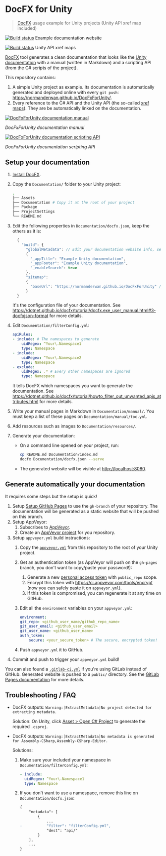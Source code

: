 # DocFX for Unity

> [DocFX](https://dotnet.github.io/docfx/index.html) usage example for Unity projects (Unity API xref map included)

[![Build status](https://ci.appveyor.com/api/projects/status/00mejohk0tfxqy7x/branch/master?svg=true)](https://ci.appveyor.com/project/NormandErwan/docfxforunity/branch/master) Example documentation website

[![Build status](https://ci.appveyor.com/api/projects/status/00mejohk0tfxqy7x/branch/UnityXrefMaps?svg=true)](https://ci.appveyor.com/project/NormandErwan/docfxforunity/branch/UnityXrefMaps) Unity API xref maps

[DocFX](https://dotnet.github.io/docfx/) tool generates a clean documentation that looks like the
[Unity documentation](https://docs.unity3d.com/Manual/index.html) with a manual (written in Markdown) and a scripting
API (from the C# scripts of the project).

This repository contains:

1. A simple Unity project as example. Its documentation is automatically generated and deployed
online with every `git push`: <https://normanderwan.github.io/DocFxForUnity/>.
2. Every reference to the C# API and the Unity API (the so-called
[xref maps](https://dotnet.github.io/docfx/tutorial/links_and_cross_references.html#cross-reference-between-projects)).
They are be automatically linked on the documentation.

[![DocFxForUnity documentation manual](https://normanderwan.github.io/DocFxForUnity/resources/ExampleManual.png)](https://normanderwan.github.io/DocFxForUnity/manual/coniunctis.html)

*DocFxForUnity documentation manual*

[![DocFxForUnity documentation scripting API](https://normanderwan.github.io/DocFxForUnity/resources/ExampleScriptingApi.png)](https://normanderwan.github.io/DocFxForUnity/api/DocFxForUnity.Player.html)

*DocFxForUnity documentation scripting API*

## Setup your documentation

1. [Install DocFX](https://dotnet.github.io/docfx/tutorial/docfx_getting_started.html#2-use-docfx-as-a-command-line-tool).
2. Copy the `Documentation/` folder to your Unity project:

    ```bash
    .
    ├── Assets
    ├── Documentation # Copy it at the root of your project
    ├── Package
    ├── ProjectSettings
    └── README.md
    ```

3. Edit the following properties in `Documentation/docfx.json`, keep the others as it is:

    ```javascript
      {
        "build": {
          "globalMetadata": // Edit your documentation website info, see: https://dotnet.github.io/docfx/tutorial/docfx.exe_user_manual.html#322-reserved-metadata
          {
            "_appTitle": "Example Unity documentation",
            "_appFooter": "Example Unity documentation",
            "_enableSearch": true
          },
          "sitemap":
          {
            "baseUrl": "https://normanderwan.github.io/DocFxForUnity" // The URL of your documentation website
          }
      }
    ```

    It's the configuration file of your documentation.
    See <https://dotnet.github.io/docfx/tutorial/docfx.exe_user_manual.html#3-docfxjson-format> for more details.

4. Edit `Documentation/filterConfig.yml`:

    ```yaml
    apiRules:
    - include: # The namespaces to generate
        uidRegex: ^Your\.Namespace1
        type: Namespace
    - include:
        uidRegex: ^Your\.Namespace2
        type: Namespace
    - exclude:
        uidRegex: .* # Every other namespaces are ignored
        type: Namespace
    ```

    It tells DocFX which namespaces you want to generate the documentation.
    See <https://dotnet.github.io/docfx/tutorial/howto_filter_out_unwanted_apis_attributes.html> for more details.

5. Write your manual pages in Markdown in `Documentation/manual/`.
You must keep a list of these pages on `Documentation/manual/toc.yml`.
6. Add resources such as images to `Documentation/resources/`.
7. Generate your documentation:
    - On a command line opened on your project, run:

        ```bash
        cp README.md Documentation/index.md
        docfx Documentation/docfx.json --serve
        ```

    - The generated website will be visible at <http://localhost:8080>.

## Generate automatically your documentation

It requires some steps but the setup is quick!

1. Setup [Setup GitHub Pages](https://help.github.com/en/articles/configuring-a-publishing-source-for-github-pages)
to use the `gh-branch` of your repository. The documentation will be generated as a static website that will be
pushed on this branch.
2. Setup AppVeyor:
    1. Subscribes to [AppVeyor](https://www.appveyor.com/).
    2. Create an [AppVeyor project](https://ci.appveyor.com/projects/new) for you repository.
3. Setup `appveyor.yml` build instructions:
    1. Copy the [`appveyor.yml`](https://github.com/NormandErwan/DocFxForUnity/blob/master/appveyor.yml) from this
  repository to the root of your Unity project.
    2. Get an authentication token (as AppVeyor will push on the `gh-pages` branch, you don't want to copy/paste your
  password!):
        1. Generate a new [personal access token](https://github.com/settings/tokens) with `public_repo` scope.
        2. Encrypt this token with <https://ci.appveyor.com/tools/encrypt> (now you can safely paste it on `appveyor.yml`).
        3. If this token is compromised, you can regenerate it at any time on GitHub.
    3. Edit all the `environment` variables on your `appveyor.yml`:

        ```yaml
        environment:
        git_repo: <github_user_name/github_repo_name>
        git_user_email: <github_user_email>
        git_user_name: <github_user_name>
        auth_token:
            secure: <your_secure_token> # The secure, encrypted token!
        ```

    4. Push `appveyor.yml` it to GitHub.
4. Commit and push to trigger your `appveyor.yml` build!

You can also found a [`.gitlab-ci.yml`](https://github.com/NormandErwan/DocFxForUnity/blob/master/.gitlab-ci.yml)
if you're using GitLab instead of GitHub. Generated website is pushed to a `public/` directory. See the
[GitLab Pages documentation](https://docs.gitlab.com/ee/user/project/pages/getting_started_part_four.html) for more
details.

## Troubleshooting / FAQ

- DocFX outputs: `Warning:[ExtractMetadata]No project detected for extracting metadata.`

    Solution: On Unity, click [Asset > Open C# Project](https://docs.microsoft.com/fr-fr/visualstudio/cross-platform/media/vstu_open-csharp-project.png?view=vs-2019) to generate the required `.csproj`.

- DocFX outputs: `Warning:[ExtractMetadata]No metadata is generated for Assembly-CSharp,Assembly-CSharp-Editor.`

    Solutions:

    1. Make sure your included your namespace in `Documentation/filterConfig.yml`:

        ```yaml
        - include:
          uidRegex: ^Your\.Namespace1
          type: Namespace
        ```

    2. If you don't want to use a namespace, remove this line on `Documentation/docfx.json`:

        ```diff
        {
            "metadata": [
                {
                    ...
        -           "filter": "filterConfig.yml",
                    "dest": "api/"
                }
            ],
            ...
        }
        ```